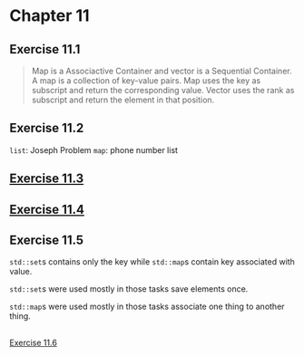 # Chapter 11

## Exercise 11.1
> Map is a Associactive Container and vector is a Sequential Container.
> A map is a collection of key-value pairs.
> Map uses the key as subscript and return the corresponding value.
> Vector uses the rank as subscript and return the element in that position.

## Exercise 11.2
`list`: Joseph Problem
`map`: phone number list

## [Exercise 11.3](ex_11_3.cpp)

## [Exercise 11.4](ex_11_4.cpp)

## Exercise 11.5
`std::set`s contains only the key while `std::map`s contain key associated with
 value.

`std::set`s were used mostly in those tasks save elements once.

`std::map`s were used mostly in those tasks associate one thing to another
 thing.

##
[Exercise 11.6](https://stackoverflow.com/questions/2302681/c-stl-list-vs-set)

